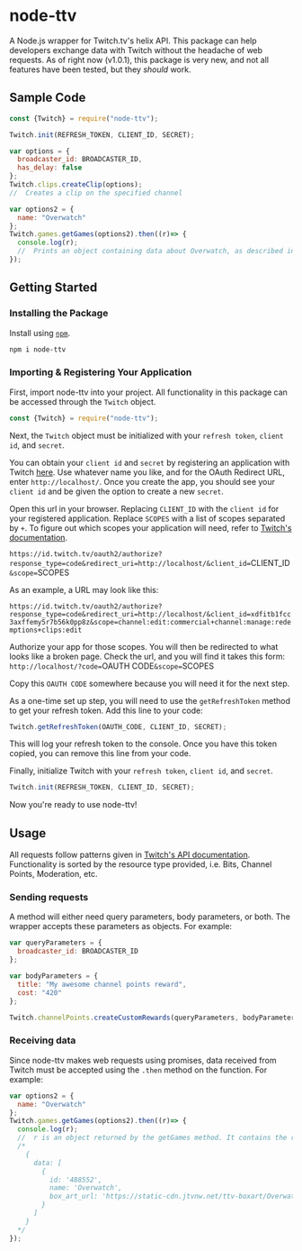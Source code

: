 # node-ttv
A Node.js wrapper for Twitch.tv's helix API.
This package can help developers exchange data with Twitch without the headache of web requests.
As of right now (v1.0.1), this package is very new, and not all features have been tested, but they *should* work.

## Sample Code
```js
const {Twitch} = require("node-ttv");

Twitch.init(REFRESH_TOKEN, CLIENT_ID, SECRET);

var options = {
  broadcaster_id: BROADCASTER_ID,
  has_delay: false
};
Twitch.clips.createClip(options);
//  Creates a clip on the specified channel

var options2 = {
  name: "Overwatch"
};
Twitch.games.getGames(options2).then((r)=> {
  console.log(r);
  //  Prints an object containing data about Overwatch, as described in Twitch's API documentation.
});
```

## Getting Started

### Installing the Package
Install using [`npm`](https://docs.npmjs.com/).
```sh
npm i node-ttv
```

### Importing & Registering Your Application
First, import node-ttv into your project. All functionality in this package can be accessed through the `Twitch` object.
```js
const {Twitch} = require("node-ttv");
```

Next, the `Twitch` object must be initialized with your `refresh token`, `client id`, and `secret`.

You can obtain your `client id` and `secret` by registering an application with Twitch [here](https://dev.twitch.tv/console/apps/create).
Use whatever name you like, and for the OAuth Redirect URL, enter `http://localhost/`.
Once you create the app, you should see your `client id` and be given the option to create a new `secret`.

Open this url in your browser. Replacing `CLIENT_ID` with the `client id` for your registered application. Replace `SCOPES` with a list of scopes separated by `+`. To figure out which scopes your application will need, refer to [Twitch's documentation](https://dev.twitch.tv/docs/api/reference).

`https://id.twitch.tv/oauth2/authorize?response_type=code&redirect_uri=http://localhost/&client_id=`CLIENT_ID`&scope=`SCOPES

As an example, a URL may look like this:

`https://id.twitch.tv/oauth2/authorize?response_type=code&redirect_uri=http://localhost/&client_id=xdfitb1fcc3axffemy5r7b56k0pp8z&scope=channel:edit:commercial+channel:manage:redemptions+clips:edit`

Authorize your app for those scopes. You will then be redirected to what looks like a broken page. Check the url, and you will find it takes this form:
`http://localhost/?code=`OAUTH CODE`&scope=`SCOPES

Copy this `OAUTH CODE` somewhere because you will need it for the next step.

As a one-time set up step, you will need to use the `getRefreshToken` method to get your refresh token. Add this line to your code:
```js
Twitch.getRefreshToken(OAUTH_CODE, CLIENT_ID, SECRET);
```
This will log your refresh token to the console. Once you have this token copied, you can remove this line from your code.

Finally, initialize Twitch with your `refresh token`, `client id`, and `secret`.
```js
Twitch.init(REFRESH_TOKEN, CLIENT_ID, SECRET);
```
Now you're ready to use node-ttv!

## Usage
All requests follow patterns given in [Twitch's API documentation](https://dev.twitch.tv/docs/api/reference).
Functionality is sorted by the resource type provided, i.e. Bits, Channel Points, Moderation, etc.

### Sending requests
A method will either need query parameters, body parameters, or both. The wrapper accepts these parameters as objects. For example:
```js
var queryParameters = {
  broadcaster_id: BROADCASTER_ID
};

var bodyParameters = {
  title: "My awesome channel points reward",
  cost: "420"
};

Twitch.channelPoints.createCustomRewards(queryParameters, bodyParameters);
```

### Receiving data
Since node-ttv makes web requests using promises, data received from Twitch must be accepted using the `.then` method on the function. For example:
```js
var options2 = {
  name: "Overwatch"
};
Twitch.games.getGames(options2).then((r)=> {
  console.log(r);
  //  r is an object returned by the getGames method. It contains the response from Twitch.
  /*
    {
      data: [
        {
          id: '488552',
          name: 'Overwatch',
          box_art_url: 'https://static-cdn.jtvnw.net/ttv-boxart/Overwatch-{width}x{height}.jpg'
        }
      ]
    }
  */
});
```
